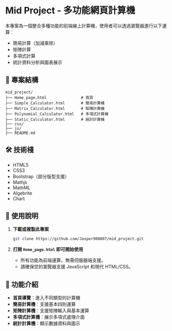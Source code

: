 # Mid Project - 多功能網頁計算機

本專案為一個整合多種功能的前端線上計算機，使用者可以透過瀏覽器進行以下運算：
- 簡易計算（加減乘除）
- 矩陣計算
- 多項式計算
- 統計資料分析與圖表展示

## 📁 專案結構

```
mid_project/
├── Home_page.html               # 首頁
├── Simple_Calculator.html       # 簡易計算機
├── Matrix_Calculator.html       # 矩陣計算機
├── Polynomial_Calculator.html   # 多項式計算機
├── Static_Calculator.html       # 統計計算機
├── css/
├── js/
├── README.md
```

## 🛠️ 技術棧

- HTML5
- CSS3
- Bootstrap（部分版型支援）
- Mathjs
- MathML
- Algebrite
- Chart

## 🚀 使用說明

1. **下載或複製此專案**
   ```bash
   git clone https://github.com/Jasper900807/mid_project.git
   ```

2. **打開 `Home_page.html` 即可開始使用**
   - 所有功能為前端運算，無需伺服器端支援。
   - 請確保您的瀏覽器支援 JavaScript 和現代 HTML/CSS。

## 🔢 功能介紹

- **首頁導覽**：進入不同類型的計算機
- **簡易計算機**：支援基本四則運算
- **矩陣計算機**：支援矩陣輸入與基本運算
- **多項式計算機**：展示多項式處理介面
- **統計計算機**：顯示數據資料與圖示
